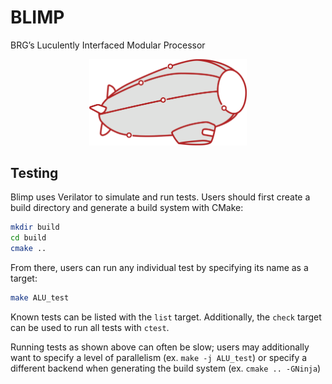 # BLIMP
BRG’s Luculently Interfaced Modular Processor

<p align="center">
  <img src="./docs/img/blimp_no_border.png" alt="A tech-inspired blimp" width="50%"/>
</p>

## Testing

Blimp uses Verilator to simulate and run tests. Users should first create a build directory and generate a build system with CMake:

```bash
mkdir build
cd build
cmake ..
```

From there, users can run any individual test by specifying its name as a target:

```bash
make ALU_test
```

Known tests can be listed with the `list` target. Additionally, the `check` target can be used to run all tests with `ctest`.

Running tests as shown above can often be slow; users may additionally want to specify a level of parallelism (ex. `make -j ALU_test`) or specify a different
backend when generating the build system (ex. `cmake .. -GNinja`)
